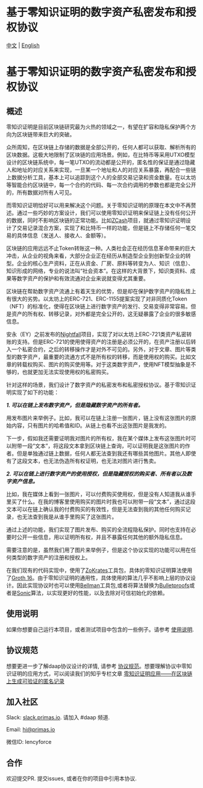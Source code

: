 # 基于零知识证明的数字资产私密发布和授权协议

[中文](./README-cn.md) | [English](./README.md)

# 基于零知识证明的数字资产私密发布和授权协议

## 概述

零知识证明是目前区块链研究最为火热的领域之一，有望在扩容和隐私保护两个方向为区块链带来巨大的突破。

众所周知，在区块链上存储的数据是全部公开的，任何人都可以获取、解析所有的区块数据。这极大地限制了区块链的应用场景。例如，在比特币等采用UTXO模型设计的区块链系统中，每一笔UTXO的流动都是公开的，匿名性的保证是通过隐藏人和地址的对应关系来实现，一旦某一个地址和人的对应关系暴露，再配合一些链上数据分析工具，基本上可以追踪到这个人的全部交易记录和资金数量。在以太坊等智能合约区块链中，每一个合约的代码、每一次合约调用的参数也都是完全公开的，所有数据对所有人可见。

而零知识证明恰好可以用来解决这个问题。关于零知识证明的原理在本文中不再赘述。通过一些巧妙的方案设计，我们可以使用零知识证明来保证链上没有任何公开的数据，同时不影响区块链的正常功能。比如[ZCash](https://z.cash)项目，就通过零知识证明设计了交易记录混合方案，实现了和比特币一样的功能，但是链上不存储任何一笔交易的具体信息（发送人、接收人、金额等）。

区块链的应用远远不止Token转账这一种。人类社会正在经历信息革命带来的巨大冲击，从企业的视角来看，大部分企业正在经历从制造型企业到创新型企业的转型。企业的核心生产资料，正在从资金、厂房、原料等转变为人、知识（信息）、知识形成的网络，专业的说法叫“社会资本”。在这样的大背景下，知识类资料、成果等数字资产的保护和有效流通对企业来说就变得尤其重要。

区块链在帮助数字资产流通上有着天生的优势，但是却在保护数字资产的隐私性上有很大的劣势。以太坊上的ERC-721、ERC-1155提案实现了对非同质化Token（NFT）的标准化，使得在区块链上进行数字资产的发行、交易变得非常容易。但是资产的所有权、转移记录，对外都是完全公开的，这无疑暴露了企业的很多敏感信息。

安永（EY）之前发布的[Nightfall](https://github.com/EYBlockchain/nightfall)项目，实现了对以太坊上ERC-721类资产私密转账的支持。但是ERC-721的使用使得资产的注册是必须公开的，在资产注册以后转入一个私密合约，之后的转移操作才是对外不可见的。另外，对于文章、图片等类型的数字资产，最重要的流通方式不是所有权的转移，而是使用权的购买。比如文章的转载权购买、图片的购买使用等。对于这类数字资产，使用NFT模型抽象是不够的，也就更加无法实现使用权的私密购买。

针对这样的场景，我们设计了数字资产的私密发布和私密授权协议。基于零知识证明实现了如下的功能：

***1. 可以在链上发布数字资产，但是隐藏数字资产的所有者。***

用发布图片来举例子。比如，我可以在链上注册一张图片，链上没有这张图片的原始内容，只有图片的哈希值和ID。从链上也看不出这张图片是我发的。

下一步，假如我还需要证明我对图片的所有权，我在某个媒体上发布这张图片时可以附带一段“文本”，将这段文本拿到区块链上查询，可以证明我是这张图片的作者。但是单独通过链上数据，任何人都无法查到我还有哪些其他图片。其他人即使有了这段文本，也无法伪造所有权证明，也无法对图片进行售卖。

***2. 可以在链上进行数字资产的使用授权，但是隐藏授权的购买者、所有者以及数字资产信息。***

比如，我在媒体上看到一张图片，可以付费购买使用权，但是没有人知道我从谁手里买了什么。在我的博客里使用购买的图片时我也可以附带一段“文本”，通过这段文本可以在链上确认我的付费购买的有效性，但是无法查到我的其他任何购买记录，也无法查到我是从谁手里购买了这张图片。

通过上述的功能，我们实现了图片发布、购买的全流程隐私保护。同时也支持在必要时公开一些信息，用以证明所有权，并且不暴露任何其他的额外隐私信息。

需要注意的是，虽然我们用了图片来举例子，但是这个协议实现的功能可以用在任何类型的数字资产的注册和授权上。

在我们现有的代码实现中，使用了[ZoKrates](https://github.com/Zokrates/ZoKrates)工具包，具体的零知识证明算法使用了[Groth 16](https://eprint.iacr.org/2016/260.pdf)。由于零知识证明的通用性，具体使用的算法几乎不影响上层的协议设计。因此实现协议时也可以使用[Bellman](https://github.com/zkcrypto/bellman)工具包,或者将算法替换为[Bulletproofs](https://github.com/dalek-cryptography/bulletproofs)或者是[Sonic](https://eprint.iacr.org/2019/099)算法，以实现更好的性能，以及去除对可信初始化的依赖。

## 使用说明

如果你想要自己运行本项目，或者测试项目中包含的一些例子。请参考 [使用说明](docs/getting-started-cn.md).

## 协议规范

想要更进一步了解daap协议设计的详情, 请参考 [协议规范](docs/protocol-cn.md)。想要理解协议中零知识证明的应用方式，可以阅读我们的知乎专栏文章
[零知识证明应用——在区块链上生成可验证的匿名记录](https://zhuanlan.zhihu.com/p/94689517)

## 加入社区

Slack: [slack.primas.io](https://slack.primas.io). 请加入 #daap 频道.

Email: [hi@primas.io](mailto:hi@primas.io)

微信ID: lencyforce

## 合作

欢迎提交PR.
提交issues, 或者在你的项目中引用本协议.
